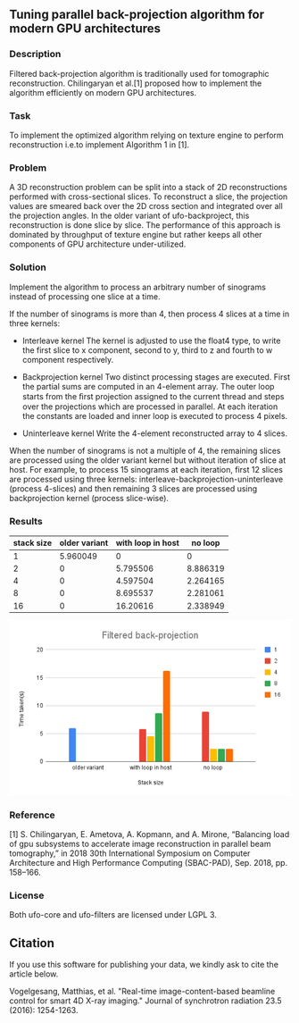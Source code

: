 ## Tuning parallel back-projection algorithm for modern GPU architectures

### Description
Filtered back-projection algorithm is traditionally used for tomographic reconstruction. Chilingaryan et al.[1] proposed how to implement the algorithm efficiently on modern GPU architectures.

### Task
To implement the optimized algorithm relying on texture engine to perform reconstruction i.e.to implement Algorithm 1 in [1].

### Problem
A 3D reconstruction problem can be split into a stack of 2D reconstructions performed with cross-sectional slices. To reconstruct a slice, the projection values are smeared back over the 2D cross section and integrated over all the projection angles. In the older variant of ufo-backproject, this reconstruction is done slice by slice. The performance of this approach is dominated by throughput of texture engine but rather keeps all other components of GPU architecture under-utilized.

### Solution
Implement the algorithm to process an arbitrary number of sinograms instead of processing one slice at a time. 

If the number of sinograms is more than 4, then process 4 slices at a time in three kernels:

* Interleave kernel
  The kernel is adjusted to use the float4 type, to write the first slice to x component, second to y, third to z and fourth to w component respectively.

* Backprojection kernel
  Two distinct processing stages are executed. First the partial sums are computed in an 4-element array. The outer loop starts from the ﬁrst projection assigned   to the current thread and steps over the projections which are processed in parallel. At each iteration the constants are loaded and inner loop is executed to     process 4 pixels.
  
* Uninterleave kernel
  Write the 4-element reconstructed array to 4 slices.

When the number of sinograms is not a multiple of 4, the remaining slices are processed using the older variant kernel but without iteration of slice at host.
For example, to process 15 sinograms at each iteration, first 12 slices are processed using three kernels: interleave-backprojection-uninterleave (process 4-slices) and then remaining 3 slices are processed using backprojection kernel (process slice-wise).

### Results
stack size | older variant | with loop in host | no loop
-----------|---------------|-------------------|--------
1 |	5.960049 |	0	| 0
2 |	0	| 5.795506 | 8.886319
4	| 0	| 4.597504 | 2.264165
8 |	0	| 8.695537 | 2.281061
16 |	0 |	16.20616 | 2.338949

![Benchmark results](https://github.com/harishkumar-harihara/ufo/blob/master/Filtered%20back-projection.png)

### Reference
[1] S. Chilingaryan, E. Ametova, A. Kopmann, and A. Mirone, “Balancing load of gpu subsystems to accelerate image reconstruction in parallel beam tomography,” in 2018 30th International Symposium on Computer Architecture and High Performance Computing (SBAC-PAD), Sep. 2018, pp. 158–166.

### License

Both ufo-core and ufo-filters are licensed under LGPL 3.


## Citation

If you use this software for publishing your data, we kindly ask to cite the article below.

Vogelgesang, Matthias, et al. "Real-time image-content-based beamline control for smart 4D X-ray imaging." Journal of synchrotron radiation 23.5 (2016): 1254-1263.
